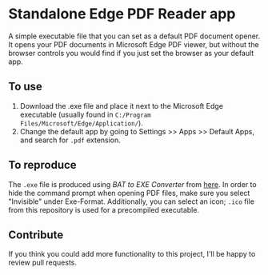 # Standalone Edge PDF Reader app

A simple executable file that you can set as a default PDF document opener. It opens your PDF documents in Microsoft Edge PDF viewer, but without the browser controls you would find if you just set the browser as your default app.

## To use

1. Download the .exe file and place it next to the Microsoft Edge executable (usually found in `C:/Program Files/Microsoft/Edge/Application/`). 
2. Change the default app by going to Settings >> Apps >> Default Apps, and search for `.pdf` extension.

## To reproduce

The `.exe` file is produced using _BAT to EXE Converter_ from [here](https://bat-to-exe-converter-x64.en.softonic.com/). In order to hide the command prompt when opening PDF files, make sure you select "Invisible" under Exe-Format. Additionally, you can select an icon; `.ico` file from this repository is used for a precompiled executable.

## Contribute

If you think you could add more functionality to this project, I'll be happy to review pull requests.
